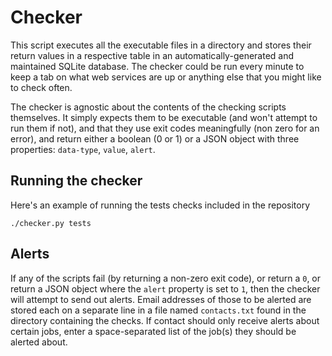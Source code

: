 # Checker

This script executes all the executable files in a directory and stores their return values in a respective table in an automatically-generated and maintained SQLite database. The checker could be run every minute to keep a tab on what web services are up or anything else that you might like to check often.

The checker is agnostic about the contents of the checking scripts themselves. It simply expects them to be executable (and won't attempt to run them if not), and that they use exit codes meaningfully (non zero for an error), and return either a boolean (0 or 1) or a JSON object with three properties: `data-type`, `value`, `alert`.

## Running the checker

Here's an example of running the tests checks included in the repository

	./checker.py tests



## Alerts

If any of the scripts fail (by returning a non-zero exit code), or return a `0`, or return a JSON object where the `alert` property is set to `1`, then the checker will attempt to send out alerts. Email addresses of those to be alerted are stored each on a separate line in a file named `contacts.txt` found in the directory containing the checks. If contact should only receive alerts about certain jobs, enter a space-separated list of the job(s) they should be alerted about.